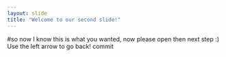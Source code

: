 ```yaml
---
layout: slide
title: "Welcome to our second slide!"
---
```

#so now I know this is what you wanted, now please open then next step :)
Use the left arrow to go back! 
commit
